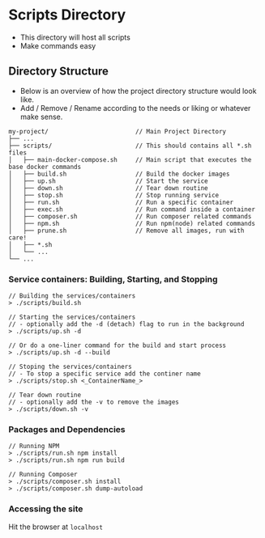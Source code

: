 # Scripts Directory
- This directory will host all scripts
- Make commands easy

## Directory Structure
- Below is an overview of how the project directory structure would look like.
- Add / Remove / Rename according to the needs or liking or whatever make sense.
```
my-project/                        // Main Project Directory
├── ...
├── scripts/                       // This should contains all *.sh files 
│   ├── main-docker-compose.sh     // Main script that executes the base docker commands
│   ├── build.sh                   // Build the docker images 
│   ├── up.sh                      // Start the service
│   ├── down.sh                    // Tear down routine
│   ├── stop.sh                    // Stop running service
│   ├── run.sh                     // Run a specific container
│   ├── exec.sh                    // Run command inside a container
│   ├── composer.sh                // Run composer related commands
│   ├── npm.sh                     // Run npm(node) related commands
│   ├── prune.sh                   // Remove all images, run with care!
│   ├── *.sh
│   └── ...
└── ...
```

### Service containers: Building, Starting, and Stopping
```
// Building the services/containers
> ./scripts/build.sh

// Starting the services/containers
// - optionally add the -d (detach) flag to run in the background
> ./scripts/up.sh -d

// Or do a one-liner command for the build and start process
> ./scripts/up.sh -d --build

// Stoping the services/containers
// - To stop a specific service add the continer name
> ./scripts/stop.sh <_ContainerName_>

// Tear down routine
// - optionally add the -v to remove the images 
> ./scripts/down.sh -v
```

### Packages and Dependencies
```
// Running NPM
> ./scripts/run.sh npm install
> ./scripts/run.sh npm run build

// Running Composer
> ./scripts/composer.sh install
> ./scripts/composer.sh dump-autoload
```

### Accessing the site
Hit the browser at `localhost`

